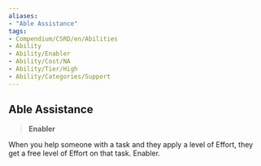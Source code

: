 ```yaml
---
aliases:
- "Able Assistance"
tags:
- Compendium/CSRD/en/Abilities
- Ability
- Ability/Enabler
- Ability/Cost/NA
- Ability/Tier/High
- Ability/Categories/Support
---
```


  
## Able Assistance  
>**Enabler**
  
When you help someone with a task and they apply a level of Effort, they get a free level of Effort on that task. Enabler.